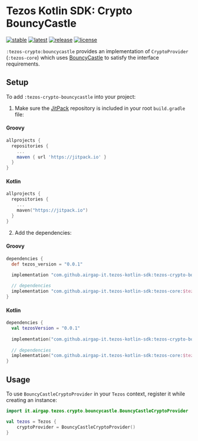 # Tezos Kotlin SDK: Crypto BouncyCastle

[![stable](https://img.shields.io/github/v/tag/airgap-it/tezos-kotlin-sdk?label=stable&sort=semver)](https://github.com/airgap-it/tezos-kotlin-sdk/releases)
[![latest](https://img.shields.io/github/v/tag/airgap-it/tezos-kotlin-sdk?color=orange&include_prereleases&label=latest)](https://github.com/airgap-it/tezos-kotlin-sdk/releases)
[![release](https://img.shields.io/jitpack/v/github/airgap-it/tezos-kotlin-sdk)](https://jitpack.io/#airgap-it/tezos-kotlin-sdk)
[![license](https://img.shields.io/github/license/airgap-it/tezos-kotlin-sdk)](https://github.com/airgap-it/tezos-kotlin-sdk/blob/master/LICENSE)

`:tezos-crypto:bouncycastle` provides an implementation of `CryptoProvider` (`:tezos-core`) which uses [BouncyCastle](https://www.bouncycastle.org/) to satisfy the interface requirements.

## Setup

To add `:tezos-crypto-bouncycastle` into your project:

1. Make sure the [JitPack](https://jitpack.io/) repository is included in your root `build.gradle` file:

#### Groovy
  ```groovy
  allprojects {
    repositories {
      ...
      maven { url 'https://jitpack.io' }
    }
  }
  ```

#### Kotlin
  ```kotlin
  allprojects {
    repositories {
      ...
      maven("https://jitpack.io")
    }
  }
  ```

2. Add the dependencies:

#### Groovy
  ```groovy
  dependencies {
    def tezos_version = "0.0.1"

    implementation "com.github.airgap-it.tezos-kotlin-sdk:tezos-crypto-bouncycastle:$tezos_version"
    
    // dependencies
    implementation "com.github.airgap-it.tezos-kotlin-sdk:tezos-core:$tezos_version"
  }
  ```

#### Kotlin

  ```kotlin
  dependencies {
    val tezosVersion = "0.0.1"
    
    implementation("com.github.airgap-it.tezos-kotlin-sdk:tezos-crypto-bouncycastle:$tezosVersion")
    
    // dependencies
    implementation("com.github.airgap-it.tezos-kotlin-sdk:tezos-core:$tezosVersion")
}
  ```

## Usage

To use `BouncyCastleCryptoProvider` in your `Tezos` context, register it while creating an instance:

```kotlin
import it.airgap.tezos.crypto.bouncycastle.BouncyCastleCryptoProvider

val tezos = Tezos {
    cryptoProvider = BouncyCastleCryptoProvider()
}
```